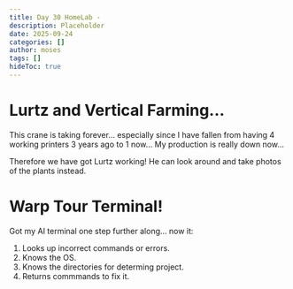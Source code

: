```yaml
---
title: Day 30 HomeLab - 
description: Placeholder
date: 2025-09-24
categories: []
author: moses
tags: []
hideToc: true
---
```


# Lurtz and Vertical Farming...

This crane is taking forever... especially since I have fallen from having 4 working printers 3 years ago to 1 now...
My production is really down now...

Therefore we have got Lurtz working! He can look around and take photos of the plants instead.

# Warp Tour Terminal!

Got my AI terminal one step further along... now it:

1. Looks up incorrect commands or errors.
2. Knows the OS.
3. Knows the directories for determing project.
4. Returns commmands to fix it.
